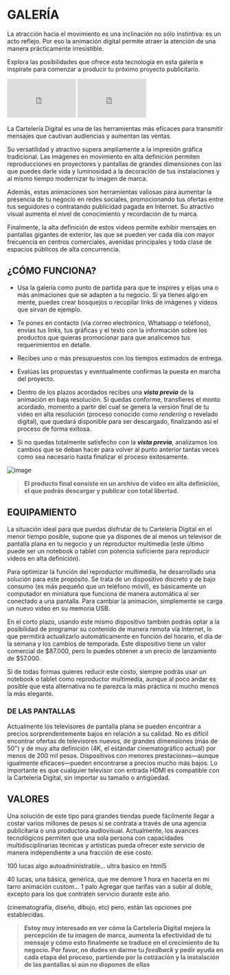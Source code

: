 # GALERÍA

La atracción hacia el movimiento es una inclinación no sólo instintiva: es un acto reflejo. Por eso la animación digital permite atraer la atención de una manera prácticamente irresistible. 

Explora las posibilidades que ofrece esta tecnología en esta galería e inspírate para comenzar a producir tu próximo proyecto publicitario.

<iframe src="https://player.vimeo.com/video/193567768?title=0&byline=0&portrait=0"   
width="160" height="90" frameborder="0" ></iframe>
<iframe src="https://player.vimeo.com/video/193567768?title=0&byline=0&portrait=0"   
width="160" height="90" frameborder="0" ></iframe>

La Cartelería Digital es una de las herramientas más eficaces para transmitir mensajes que cautivan audiencias y aumentan las ventas.

Su versatilidad y atractivo supera ampliamente a la impresión gráfica tradicional. Las imágenes en movimiento en alta definición permiten reproducciones en proyectores y pantallas de grandes dimensiones con las que puedes darle vida y luminosidad a la decoración de tus instalaciones y al mismo tiempo modernizar tu imagen de marca.

Además, estas animaciones son herramientas valiosas para aumentar la presencia de tu negocio en redes sociales, promocionando tus ofertas entre tus seguidores o contratando publicidad pagada en Internet. Su atractivo visual aumenta el nivel de conocimiento y recordación de tu marca.

Finalmente, la alta definición de estos videos permite exhibir mensajes en pantallas gigantes de exterior, las que se pueden ver cada día con mayor frecuencia en centros comerciales, avenidas principales y toda clase de espacios públicos de alta concurrencia. 

## ¿CÓMO FUNCIONA?
* Usa la galería como punto de partida para que te inspires y elijas una o más animaciones que se adapten a tu negocio. Si ya tienes algo en mente, puedes crear bosquejos o recopilar links de imágenes y videos que sirvan de ejemplo.

* Te pones en contacto (vía correo electrónico, Whatsapp o teléfono), envías tus links, tus gráficas y el texto con la información sobre los productos que quieras promocionar para que analicemos tus requerimientos en detalle. 

* Recibes uno o más presupuestos con los tiempos estimados de entrega. 

* Evalúas las propuestas y eventualmente confirmas la puesta en marcha del proyecto.

* Dentro de los plazos acordados recibes una **_vista previa_** de la animación en baja resolución. Si quedas conforme, transfieres el monto acordado, momento a partir del cual se genera la versión final de tu video en alta resolución (proceso conocido como _rendering_ o revelado digital), que quedará disponible para ser descargado, finalizando así el proceso de forma exitosa.

* Si no quedas totalmente satisfecho con la **_vista previa_**, analizamos los cambios que se deban hacer para volver al punto anterior tantas veces como sea necesario hasta finalizar el proceso exitosamente.

![image](https://user-images.githubusercontent.com/16393716/62242266-c3101700-b3a8-11e9-8502-3f346cec7d1f.png)

> **El producto final consiste en un archivo de video en alta definición, el que podrás descargar y publicar con total libertad.**

## EQUIPAMIENTO
La situación ideal para que puedas disfrutar de tu Cartelería Digital en el menor tiempo posible, supone que ya dispones de al menos un televisor de pantalla plana en tu negocio y un reproductor multimedia (este último puede ser un notebook o tablet con potencia suficiente para reproducir videos en alta definición).

Para optimizar la función del reproductor multimedia, he desarrollado una solución para este propósito. Se trata de un dispositivo discreto y de bajo consumo (es más pequeño que un teléfono móvil), es básicamente un computador en miniatura que funciona de manera automática al ser conectado a una pantalla. Para cambiar la animación, simplemente se carga un nuevo video en su memoria USB.

En el corto plazo, usando este mismo dispositivo también podrás optar a la posibilidad de programar su contenido de manera remota vía Internet, lo que permitirá actualizarlo automáticamente en función del horario, el día de la semana y los cambios de temporada. Este dispositivo tiene un valor comercial de $87.000, pero lo puedes obtener a un precio de lanzamiento de $57.000.

Si de todas formas quieres reducir este costo, siempre podrás usar un notebook o tablet como reproductor multimedia, aunque al poco andar es posible que esta alternativa no te parezca la más práctica ni mucho menos la más elegante.

### DE LAS PANTALLAS
Actualmente los televisores de pantalla plana se pueden encontrar a precios sorprendentemente bajos en relación a su calidad. No es difícil encontrar ofertas de televisores nuevos, de grandes dimensiones (más de 50") y de muy alta definición (4K, el estándar cinematográfico actual) por menos de 200 mil pesos. Dispositivos con menores prestaciones—aunque igualmente eficaces—pueden encontrarse a precios mucho más bajos. Lo importante es que cualquier televisor con entrada HDMI es compatible con la Cartelería Digital, sin importar su tamaño o antigüedad.

## VALORES

Una solución de este tipo para grandes tiendas puede fácilmente llegar a costar varios millones de pesos si se contrata a través de una agencia publicitaria o una productora audiovisual. Actualmente, los avances tecnológicos permiten que una sola persona con capacidades  multidisciplinarias técnicas y artísticas pueda ofrecer este servicio de manera independiente a una fracción de ese costo.

100 lucas algo autoadministrable... ultra basico en html5

40 lucas, una básica, genérica, que me demore 1 hora en hacerla en mi tarro
animación custom... 1 palo
Agregar que tarifas van a subir al doble, excepto para los que contraten servicio durante este año.



(cinematografía, diseño, dibujo, etc) pero, están las opciones pre establecidas.

> **Estoy muy interesado en ver cómo la Cartelería Digital mejora la percepción de tu imagen de marca, aumenta la efectividad de tu mensaje y cómo esto finalmente se traduce en el crecimiento de tu negocio. Por favor, no dudes en darme tu _feedback_ y pedir ayuda en cada etapa del proceso, partiendo por la cotización y la instalación de las pantallas si aún no dispones de ellas**


